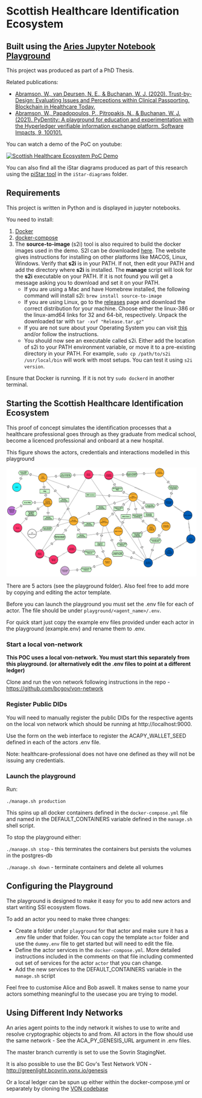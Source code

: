 # Scottish Healthcare Identification Ecosystem

## Built using the [Aries Jupyter Notebook Playground](https://github.com/wip-abramson/aries-jupyter-playground)

This project was produced as part of a PhD Thesis. 

Related publications:

* [Abramson, W., van Deursen, N. E., & Buchanan, W. J. (2020). Trust-by-Design: Evaluating Issues and Perceptions within Clinical Passporting. Blockchain in Healthcare Today.](https://www.scienceopen.com/document_file/efd72335-5ec3-4af4-96ea-8b1ed6cd0a59/API/BHTY-3-140.pdf)
* [Abramson, W., Papadopoulos, P., Pitropakis, N., & Buchanan, W. J. (2021). PyDentity: A playground for education and experimentation with the Hyperledger verifiable information exchange platform. Software Impacts, 9, 100101.](https://www.sciencedirect.com/science/article/pii/S2665963821000385)

You can watch a demo of the PoC on youtube:

[![Scottish Healthcare Ecosystem PoC Demo](https://i9.ytimg.com/vi/ZMIWxIq1MoQ/mq1.jpg?sqp=CNTgqJAG&rs=AOn4CLDxK9MrLeVgla-V9rluTGVpYdq3mA)](https://www.youtube.com/watch?v=ZMIWxIq1MoQ&feature=youtu.be)

You can also find all the iStar diagrams produced as part of this research using the [piStar tool](https://www.cin.ufpe.br/~jhcp/pistar/) in the `iStar-diagrams` folder.

## Requirements

This project is written in Python and is displayed in jupyter notebooks.

You need to install:
1. [Docker](https://docs.docker.com/get-docker/)
2. [docker-compose](https://docs.docker.com/compose/install/)
3. The **source-to-image** (s2i) tool is also required to build the docker images used in the demo. S2I can be downloaded [here](https://github.com/openshift/source-to-image). The website gives instructions for installing on other platforms like MACOS, Linux, Windows.
Verify that **s2i** is in your PATH.  If not, then edit your PATH and add the directory where **s2i** is installed.  The **manage** script will look for the **s2i** executable on your PATH.  If it is not found you will get a message asking you to download and set it on your PATH.
    - If you are using a Mac and have Homebrew installed, the following command will install s2i: `brew install source-to-image`
    - If you are using Linux, go to the [releases](https://github.com/openshift/source-to-image/releases/latest) page and download the correct distribution for your machine. Choose either the linux-386 or the linux-amd64 links for 32 and 64-bit, respectively. Unpack the downloaded tar with `tar -xvf "Release.tar.gz"`
    - If you are not sure about your Operating System you can visit [this](https://whatsmyos.com/) and/or follow the instructions.
    - You should now see an executable called s2i. Either add the location of s2i to your PATH environment variable, or move it to a pre-existing directory in your PATH. For example, `sudo cp /path/to/s2i /usr/local/bin` will work with most setups. You can test it using `s2i version`.

Ensure that Docker is running. If it is not try `sudo dockerd` in another terminal.

## Starting the Scottish Healthcare Identification Ecosystem 

This proof of concept simulates the identification processes that a healthcare professional goes through as they graduate from medical school, become a licenced professional and onboard at a new hospital.

This figure shows the actors, credentials and interactions modelled in this playground

![Scottish Healthcare Identification Ecosystem](./shs-cred-deps.png)

There are 5 actors (see the playground folder). Also feel free to add more by copying and editing the actor template.

Before you can launch the playground you must set the .env file for each of actor. The file should be under `playground/<agent_name>/.env`. 

For quick start just copy the example env files provided under each actor in the playground (example.env) and rename them to .env.

### Start a local von-network

**This POC uses a local von-network. You must start this separately from this playground. (or alternatively edit the .env files to point at a different ledger)**

Clone and run the von network following instructions in the repo - https://github.com/bcgov/von-network

### Register Public DIDs

You will need to manually register the public DIDs for the respective agents on the local von network which should be running at http://localhost:9000.

Use the form on the web interface to register the ACAPY_WALLET_SEED defined in each of the actors .env file.

Note: healthcare-professional does not have one defined as they will not be issuing any credentials.

### Launch the playground

Run:

`./manage.sh production`

This spins up all docker containers defined in the `docker-compose.yml` file and named in the DEFAULT_CONTAINERS variable defined in the `manage.sh` shell script.

To stop the playground either:

`./manage.sh stop` - this terminates the containers but persists the volumes in the postgres-db

`./manage.sh down` - terminate containers and delete all volumes


## Configuring the Playground

The playground is designed to make it easy for you to add new actors and start writing SSI ecosystem flows. 

To add an actor you need to make three changes:

* Create a folder under `playground` for that actor and make sure it has a .env file under that folder. You can copy the template `actor` folder and use the `dummy.env` file to get started but will need to edit the file.
* Define the actor services in the `docker-compose.yml`. More detailed instructions included in the comments on that file including commented out set of services for the actor `actor` that you can change.
* Add the new services to the DEFAULT_CONTAINERS variable in the `manage.sh` script

Feel free to customise Alice and Bob aswell. It makes sense to name your actors something meaningful to the usecase you are trying to model.


## Using Different Indy Networks

An aries agent points to the indy network it wishes to use to write and resolve cryptographic objects to and from. All actors in the flow should use the same network - See the ACA_PY_GENESIS_URL argument in .env files.

The master branch currently is set to use the Sovrin StagingNet.

It is also possible to use the BC Gov's Test Network VON - http://greenlight.bcovrin.vonx.io/genesis

Or a local ledger can be spun up either within the docker-compose.yml or separately by cloning the [VON codebase](https://github.com/bcgov/von-network)
